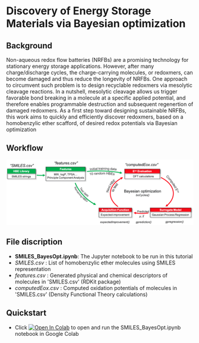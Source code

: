 # Discovery of Energy Storage Materials via Bayesian optimization
## Background
Non-aqueous redox flow batteries (NRFBs) are a promising technology for stationary energy storage applications. However, after many charge/discharge cycles, the charge-carrying molecules, or redoxmers, can become damaged and thus reduce the longevity of NRFBs. One approach to circumvent such problem is to design recyclable redoxmers via mesolytic cleavage reactions. In a nutshell, mesolytic cleavage allows us trigger favorable bond breaking in a molecule at a specific applied potential, and therefore enables programmable destruction and subsequent regenertion of damaged redoxmers. As a first step toward designing sustainable NRFBs, this work aims to quickly and efficiently discover redoxmers, based on a homobenzylic ether scafford, of desired redox potentials via Bayesian optimization
## Workflow
![alt text](https://github.com/AIScienceTutorial/Bayesian-optimization---case-study/blob/main/workflow.png?raw=true)
## File discription
- **SMILES_BayesOpt.ipynb**: The Jupyter notebook to be run in this tutorial 
- _SMILES.csv_ : List of homobenzylic ether molecules using SMILES representation
- _features.csv_ : Generated physical and chemical descriptors of molecules in 'SMILES.csv' (RDKit package)
- _computedEox.csv_ : Computed oxidation potentials of molecules in 'SMILES.csv' (Density Functional Theory calculations)
## Quickstart
- Click [![Open In Colab](https://colab.research.google.com/assets/colab-badge.svg)](https://colab.research.google.com/github/AIScienceTutorial/Bayesian-optimization---case-study/blob/main/SMILES_BayesOpt.ipynb) to open and run the SMILES_BayesOpt.ipynb notebook in Google Colab
